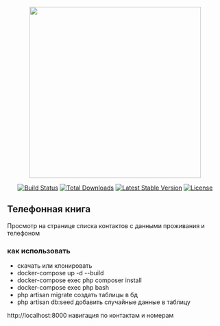 <p align="center"><a href="https://laravel.com" target="_blank"><img src="https://raw.githubusercontent.com/laravel/art/master/logo-lockup/5%20SVG/2%20CMYK/1%20Full%20Color/laravel-logolockup-cmyk-red.svg" width="400"></a></p>

<p align="center">
<a href="https://travis-ci.org/laravel/framework"><img src="https://travis-ci.org/laravel/framework.svg" alt="Build Status"></a>
<a href="https://packagist.org/packages/laravel/framework"><img src="https://img.shields.io/packagist/dt/laravel/framework" alt="Total Downloads"></a>
<a href="https://packagist.org/packages/laravel/framework"><img src="https://img.shields.io/packagist/v/laravel/framework" alt="Latest Stable Version"></a>
<a href="https://packagist.org/packages/laravel/framework"><img src="https://img.shields.io/packagist/l/laravel/framework" alt="License"></a>
</p>

## Телефонная книга

Просмотр на странице списка контактов с данными проживания и телефоном

### как использовать
- скачать или клонировать
- docker-compose up -d --build
- docker-compose exec php composer install
- docker-compose exec php bash
- php artisan migrate создать таблицы в бд
- php artisan db:seed добавить случайные данные в таблицу

http://localhost:8000
навигация по контактам и номерам
